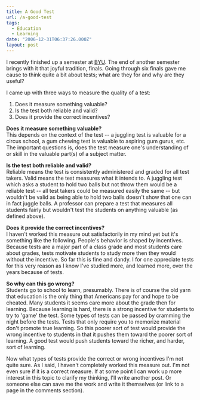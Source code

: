 ```yaml
---
title: A Good Test
url: /a-good-test
tags:
  - Education
  - Learning
date: "2006-12-31T06:37:26.000Z"
layout: post
---
```


I recently finished up a semester at [BYU][0]. The end of another semester brings with it that joyful tradition, finals. Going through six finals gave me cause to think quite a bit about tests; what are they for and why are they useful?  
  
I came up with three ways to measure the quality of a test:  
  

  
1. Does it measure something valuable?  
2. Is the test both reliable and valid?  
3. Does it provide the correct incentives?  
  
**Does it measure something valuable?**  
This depends on the context of the test -- a juggling test is valuable for a circus school, a gum chewing test is valuable to aspiring gum gurus, etc. The important questions is, does the test measure one's understanding of or skill in the valuable part(s) of a subject matter.  
  
**Is the test both reliable and valid?**  
Reliable means the test is consistently administered and graded for all test takers. Valid means the test measures what it intends to. A juggling test which asks a student to hold two balls but not throw them would be a reliable test -- all test takers could be measured easily the same -- but wouldn't be valid as being able to hold two balls doesn't show that one can in fact juggle balls. A professor can prepare a test that measures all students fairly but wouldn't test the students on anything valuable (as defined above).  
  
**Does it provide the correct incentives?**  
I haven't worked this measure out satisfactorily in my mind yet but it's something like the following. People's behavior is shaped by incentives. Because tests are a major part of a class grade and most students care about grades, tests motivate students to study more then they would without the incentive. So far this is fine and dandy. I for one appreciate tests for this very reason as I know I've studied more, and learned more, over the years because of tests.  
  
**So why can this go wrong?**  
Students go to school to learn, presumably. There is of course the old yarn that education is the only thing that Americans pay for and hope to be cheated. Many students it seems care more about the grade then for learning. Because learning is hard, there is a strong incentive for students to try to 'game' the test. Some types of tests can be passed by cramming the night before the tests. Tests that only require you to memorize material don't promote true learning. So this poorer sort of test would provide the wrong incentive to students in that it pushes them toward the poorer sort of learning. A good test would push students toward the richer, and harder, sort of learning.  
  
Now what types of tests provide the correct or wrong incentives I'm not quite sure. As I said, I haven't completely worked this measure out. I'm not even sure if it is a correct measure. If at some point I can work up more interest in this topic to clarify my thinking, I'll write another post. Or someone else can save me the work and write it themselves (or link to a page in the comments section).

[0]: http://www.byu.edu "BYU"